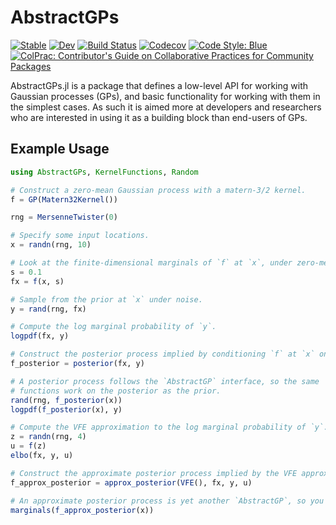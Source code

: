 # AbstractGPs

[![Stable](https://img.shields.io/badge/docs-stable-blue.svg)](https://JuliaGaussianProcesses.github.io/AbstractGPs.jl/stable)
[![Dev](https://img.shields.io/badge/docs-dev-blue.svg)](https://JuliaGaussianProcesses.github.io/AbstractGPs.jl/dev)
[![Build Status](https://travis-ci.com/JuliaGaussianProcesses/AbstractGPs.jl.svg?branch=master)](https://travis-ci.com/JuliaGaussianProcesses/AbstractGPs.jl)
[![Codecov](https://codecov.io/gh/JuliaGaussianProcesses/AbstractGPs.jl/branch/master/graph/badge.svg)](https://codecov.io/gh/JuliaGaussianProcesses/AbstractGPs.jl)
[![Code Style: Blue](https://img.shields.io/badge/code%20style-blue-4495d1.svg)](https://github.com/invenia/BlueStyle)
[![ColPrac: Contributor's Guide on Collaborative Practices for Community Packages](https://img.shields.io/badge/ColPrac-Contributor's%20Guide-blueviolet)](https://github.com/SciML/ColPrac)

AbstractGPs.jl is a package that defines a low-level API for working with Gaussian processes (GPs), and basic functionality for working with them in the simplest cases. As such it is aimed more at developers and researchers who are interested in using it as a building block than end-users of GPs.


## Example Usage

```julia
using AbstractGPs, KernelFunctions, Random

# Construct a zero-mean Gaussian process with a matern-3/2 kernel.
f = GP(Matern32Kernel())

rng = MersenneTwister(0)

# Specify some input locations.
x = randn(rng, 10)

# Look at the finite-dimensional marginals of `f` at `x`, under zero-mean observation noise with variance `s`.
s = 0.1
fx = f(x, s)

# Sample from the prior at `x` under noise.
y = rand(rng, fx)

# Compute the log marginal probability of `y`.
logpdf(fx, y)

# Construct the posterior process implied by conditioning `f` at `x` on `y`.
f_posterior = posterior(fx, y)

# A posterior process follows the `AbstractGP` interface, so the same
# functions work on the posterior as the prior.
rand(rng, f_posterior(x))
logpdf(f_posterior(x), y)

# Compute the VFE approximation to the log marginal probability of `y`.
z = randn(rng, 4)
u = f(z)
elbo(fx, y, u)

# Construct the approximate posterior process implied by the VFE approximation.
f_approx_posterior = approx_posterior(VFE(), fx, y, u)

# An approximate posterior process is yet another `AbstractGP`, so you can do things with it like
marginals(f_approx_posterior(x))
```

